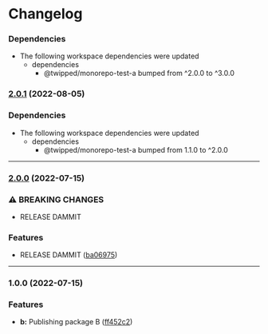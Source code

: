 # Changelog

### Dependencies

* The following workspace dependencies were updated
  * dependencies
    * @twipped/monorepo-test-a bumped from ^2.0.0 to ^3.0.0

### [2.0.1](https://www.github.com/Twipped/monorepo-sandbox/compare/monorepo-test-b-v2.0.0...monorepo-test-b-v2.0.1) (2022-08-05)


### Dependencies

* The following workspace dependencies were updated
  * dependencies
    * @twipped/monorepo-test-a bumped from 1.1.0 to ^2.0.0

---

### [2.0.0](https://github.com/twipped/monorepo-sandbox/compare/@twipped/monorepo-test-b@1.0.0...@twipped/monorepo-test-b@2.0.0) (2022-07-15)

### ⚠ BREAKING CHANGES

* RELEASE DAMMIT

### Features

* RELEASE DAMMIT ([ba06975](https://github.com/twipped/monorepo-sandbox/commit/ba069750a88a7cba05af21314b006f3e2d09436b))

---

### 1.0.0 (2022-07-15)


### Features

* **b:** Publishing package B ([ff452c2](https://github.com/twipped/monorepo-sandbox/commit/ff452c29bca6f8efc7fe6552a0183cec5b21da61))
